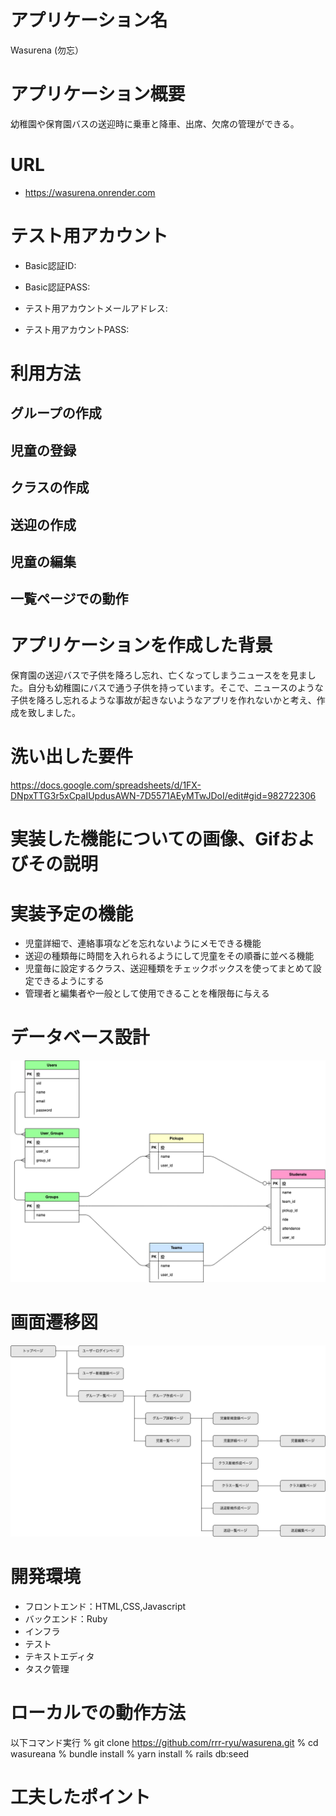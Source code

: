# アプリケーション名
Wasurena (勿忘）

# アプリケーション概要
幼稚園や保育園バスの送迎時に乗車と降車、出席、欠席の管理ができる。

# URL
- https://wasurena.onrender.com

# テスト用アカウント
- Basic認証ID: 

- Basic認証PASS:

- テスト用アカウントメールアドレス:

- テスト用アカウントPASS:

# 利用方法
## グループの作成
## 児童の登録
## クラスの作成
## 送迎の作成
## 児童の編集
## 一覧ページでの動作



# アプリケーションを作成した背景
保育園の送迎バスで子供を降ろし忘れ、亡くなってしまうニュースをを見ました。自分も幼稚園にバスで通う子供を持っています。そこで、ニュースのような子供を降ろし忘れるような事故が起きないようなアプリを作れないかと考え、作成を致しました。

# 洗い出した要件
https://docs.google.com/spreadsheets/d/1FX-DNpxTTG3r5xCpaIUpdusAWN-7D5571AEyMTwJDoI/edit#gid=982722306
# 実装した機能についての画像、Gifおよびその説明

# 実装予定の機能
- 児童詳細で、連絡事項などを忘れないようにメモできる機能
- 送迎の種類毎に時間を入れられるようにして児童をその順番に並べる機能
- 児童毎に設定するクラス、送迎種類をチェックボックスを使ってまとめて設定できるようにする
- 管理者と編集者や一般として使用できることを権限毎に与える

# データベース設計

<img src="table_design.png">

# 画面遷移図
<img src="flow_chart.png">

# 開発環境
- フロントエンド：HTML,CSS,Javascript
- バックエンド：Ruby
- インフラ
- テスト
- テキストエディタ
- タスク管理
  
# ローカルでの動作方法
以下コマンド実行
% git clone https://github.com/rrr-ryu/wasurena.git
% cd wasureana
% bundle install
% yarn install
% rails db:seed

# 工夫したポイント

